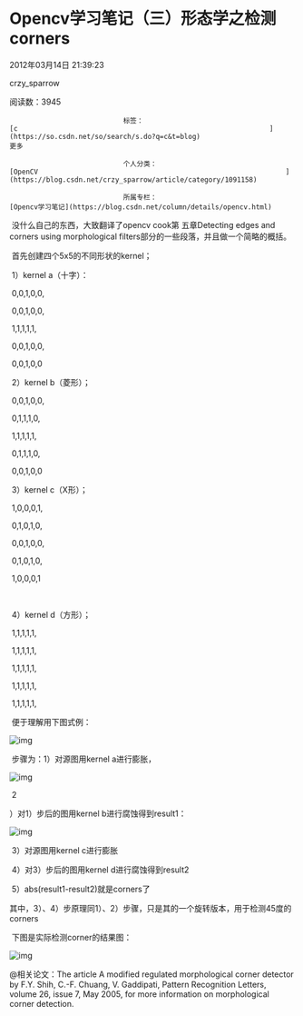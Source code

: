 # Opencv学习笔记（三）形态学之检测corners

2012年03月14日 21:39:23

crzy_sparrow

阅读数：3945

 								标签： 																[c																](https://so.csdn.net/so/search/s.do?q=c&t=blog) 							更多

 								个人分类： 																[OpenCV																](https://blog.csdn.net/crzy_sparrow/article/category/1091158) 							

 								所属专栏： 																[Opencv学习笔记](https://blog.csdn.net/column/details/opencv.html) 																 							

 									



​       没什么自己的东西，大致翻译了opencv cook第 五章Detecting edges and corners using  morphological filters部分的一些段落，并且做一个简略的概括。

​       首先创建四个5x5的不同形状的kernel；

​         1）kernel a（十字）：

​                             0,0,1,0,0,

​                             0,0,1,0,0,

​                             1,1,1,1,1,

​                             0,0,1,0,0,

​                             0,0,1,0,0

​       2）kernel b（菱形）；



​                             0,0,1,0,0,

​                             0,1,1,1,0,

​                             1,1,1,1,1,

​                             0,1,1,1,0,

​                             0,0,1,0,0



​       3）kernel c（X形）；



​                             1,0,0,0,1,

​                             0,1,0,1,0,

​                             0,0,1,0,0,

​                             0,1,0,1,0,

​                             1,0,0,0,1

​      

​       4）kernel d（方形）；



​                             1,1,1,1,1,

​                             1,1,1,1,1,

​                             1,1,1,1,1,

​                             1,1,1,1,1,

​                             1,1,1,1,1,

​    便于理解用下图式例：

  ![img](http://hi.csdn.net/attachment/201203/14/0_1331732651lVsV.gif)

​    步骤为：1）对源图用kernel a进行膨胀，

![img](http://hi.csdn.net/attachment/201203/14/0_1331732692P1WW.gif)









​                   2

）对1）步后的图用kernel b进行腐蚀得到result1：



![img](http://hi.csdn.net/attachment/201203/14/0_1331732686AJS1.gif)

​                3）对源图用kernel c进行膨胀

​                4）对3）步后的图用kernel d进行腐蚀得到result2

​                5）abs(result1-result2)就是corners了

​    其中，3）、4）步原理同1）、2）步骤，只是其的一个旋转版本，用于检测45度的corners

​    下图是实际检测corner的结果图：

![img](http://hi.csdn.net/attachment/201203/14/0_1331732699z9vz.gif)



@相关论文：The article A modified regulated morphological corner detector by F.Y. Shih, C.-F. Chuang, V. 
 Gaddipati, Pattern Recognition Letters, volume 26, issue 7, May 2005, for more information 
 on morphological corner detection. 